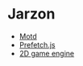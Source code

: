# Jarzon

- [Motd](https://jarzon.github.io/Motd/)
- [Prefetch.js](https://jarzon.github.io/prefetch.js/docs/)
- [2D game engine](https://jarzon.github.io/RPG/index.html)
